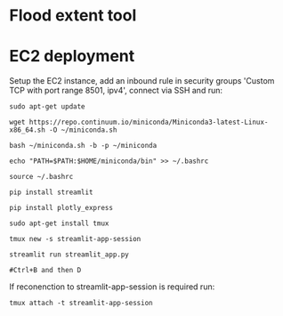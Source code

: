 # Flood extent tool

# EC2 deployment

Setup the EC2 instance, add an inbound rule in security groups 'Custom TCP with port range 8501, ipv4', connect via SSH and run:

```
sudo apt-get update

wget https://repo.continuum.io/miniconda/Miniconda3-latest-Linux-x86_64.sh -O ~/miniconda.sh

bash ~/miniconda.sh -b -p ~/miniconda

echo "PATH=$PATH:$HOME/miniconda/bin" >> ~/.bashrc

source ~/.bashrc

pip install streamlit

pip install plotly_express

sudo apt-get install tmux

tmux new -s streamlit-app-session

streamlit run streamlit_app.py

#Ctrl+B and then D

```

If reconenction to streamlit-app-session is required run: 

```
tmux attach -t streamlit-app-session
```

